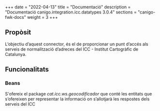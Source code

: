 +++
date        = "2022-04-13"
title       = "Documentació"
description = "Documentació canigo.integration.icc.datatypes 3.0.4"
sections    = "canigo-fwk-docs"
weight      = 3
+++

## Propòsit

L’objectiu d’aquest connector, és el de proporcionar un punt d’accés als serveis de normalització d’adreces del ICC - Institut Cartogràfic de Catalunya.

## Funcionalitats

### Beans

S'ofereix el package *cat.icc.ws.geocodificador* que conté les entitats que s’ofereixen per representar la informació on s’allotjarà les respostes dels serveis del ICC
